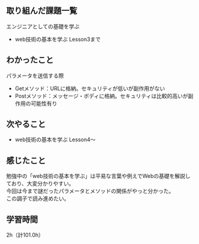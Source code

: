 ## 取り組んだ課題一覧
エンジニアとしての基礎を学ぶ
- web技術の基本を学ぶ Lesson3まで

## わかったこと
パラメータを送信する際
- Getメソッド：URLに格納。セキュリティが低いが副作用がない
- Postメソッド：メッセージ・ボディに格納。セキュリティは比較的高いが副作用の可能性有り

## 次やること
- web技術の基本を学ぶ Lesson4～

## 感じたこと
勉強中の「web技術の基本を学ぶ」は平易な言葉や例えでWebの基礎を解説しており、大変分かりやすい。  
今回は今まで謎だったパラメータとメソッドの関係がやっと分かった。  
この調子で読み進めたい。

## 学習時間
2h（計101.0h）
